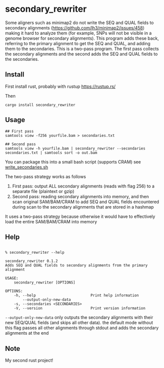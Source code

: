 # secondary_rewriter

Some aligners such as minimap2 do not write the SEQ and QUAL fields to
secondary alignments (https://github.com/lh3/minimap2/issues/458) making it
hard to analyze them (for example, SNPs will not be visible in a genome browser
for secondary alignments). This program adds these back, referring to the
primary alignment to get the SEQ and QUAL, and adding them to the secondaries.
This is a two-pass program. The first pass collects the secondary alignments
and the second adds the SEQ and QUAL fields to the secondaries.

## Install

First install rust, probably with rustup https://rustup.rs/

Then

```
cargo install secondary_rewriter
```

## Usage

```
## First pass
samtools view -f256 yourfile.bam > secondaries.txt

## Second pass
samtools view -h yourfile.bam | secondary_rewriter --secondaries secondaries.txt | samtools sort -o out.bam

```

You can package this into a small bash script (supports CRAM) see
[write_secondaries.sh](write_secondaries.sh)

The two-pass strategy works as follows

1. First pass: output ALL secondary alignments (reads with flag 256) to a
   separate file (plaintext or gzip)
2. Second pass: reading secondary alignments into memory, and then scan
   original SAM/BAM/CRAM to add SEQ and QUAL fields encountered during scan to
   the secondary alignments that are stored in a hashmap

It uses a two-pass strategy because otherwise it would have to effectively load
the entire SAM/BAM/CRAM into memory

## Help

```

% secondary_rewriter --help

secondary_rewriter 0.1.2
Adds SEQ and QUAL fields to secondary alignments from the primary alignment

USAGE:
    secondary_rewriter [OPTIONS]

OPTIONS:
    -h, --help                         Print help information
        --output-only-new-data
    -s, --secondaries <SECONDARIES>
    -V, --version                      Print version information

```

`--output-only-new-data` only outputs the secondary alignments with their new
SEQ/QUAL fields (and skips all other data). the default mode without this flag
passes all other alignments through stdout and adds the secondary alignments at
the end

## Note

My second rust project!

```

```
